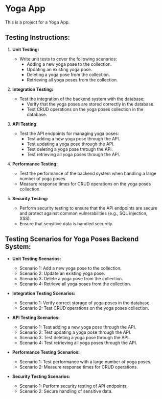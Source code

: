 # Yoga App

This is a project for a Yoga App.

## Testing Instructions:
1. **Unit Testing:** 
   - Write unit tests to cover the following scenarios:
      - Adding a new yoga pose to the collection.
      - Updating an existing yoga pose.
      - Deleting a yoga pose from the collection.
      - Retrieving all yoga poses from the collection.

2. **Integration Testing:**
   - Test the integration of the backend system with the database:
      - Verify that the yoga poses are stored correctly in the database.
      - Test CRUD operations on the yoga poses collection in the database.

3. **API Testing:**
   - Test the API endpoints for managing yoga poses:
      - Test adding a new yoga pose through the API.
      - Test updating a yoga pose through the API.
      - Test deleting a yoga pose through the API.
      - Test retrieving all yoga poses through the API.

4. **Performance Testing:**
   - Test the performance of the backend system when handling a large number of yoga poses.
   - Measure response times for CRUD operations on the yoga poses collection.

5. **Security Testing:**
   - Perform security testing to ensure that the API endpoints are secure and protect against common vulnerabilities (e.g., SQL injection, XSS).
   - Ensure that sensitive data is handled securely.

## Testing Scenarios for Yoga Poses Backend System:
- **Unit Testing Scenarios:**
   - Scenario 1: Add a new yoga pose to the collection.
   - Scenario 2: Update an existing yoga pose.
   - Scenario 3: Delete a yoga pose from the collection.
   - Scenario 4: Retrieve all yoga poses from the collection.

- **Integration Testing Scenarios:**
   - Scenario 1: Verify correct storage of yoga poses in the database.
   - Scenario 2: Test CRUD operations on the yoga poses collection.

- **API Testing Scenarios:**
   - Scenario 1: Test adding a new yoga pose through the API.
   - Scenario 2: Test updating a yoga pose through the API.
   - Scenario 3: Test deleting a yoga pose through the API.
   - Scenario 4: Test retrieving all yoga poses through the API.

- **Performance Testing Scenarios:**
   - Scenario 1: Test performance with a large number of yoga poses.
   - Scenario 2: Measure response times for CRUD operations.

- **Security Testing Scenarios:**
   - Scenario 1: Perform security testing of API endpoints.
   - Scenario 2: Secure handling of sensitive data.